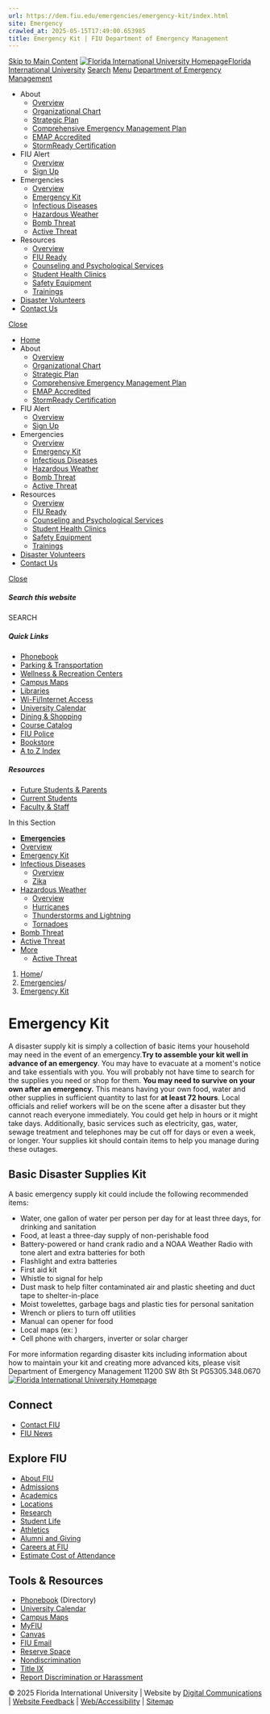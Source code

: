 ```yaml
---
url: https://dem.fiu.edu/emergencies/emergency-kit/index.html
site: Emergency
crawled_at: 2025-05-15T17:49:00.653985
title: Emergency Kit | FIU Department of Emergency Management
---
```


[Skip to Main Content](https://dem.fiu.edu/emergencies/emergency-kit/index.html#main-content)
[![Florida International University Homepage](https://digicdn.fiu.edu/core/_assets/images/logo-top.svg)Florida International University](https://www.fiu.edu/)
[Search](https://dem.fiu.edu/emergencies/emergency-kit/index.html)
[Menu](https://dem.fiu.edu/emergencies/emergency-kit/index.html)
[Department of Emergency Management](https://dem.fiu.edu/index.html)
  * About
    * [Overview](https://dem.fiu.edu/about/index.html)
    * [Organizational Chart](https://dem.fiu.edu/about/organizational-chart/index.html)
    * [Strategic Plan](https://dem.fiu.edu/about/strategic-plan/index.html)
    * [Comprehensive Emergency Management Plan](https://dem.fiu.edu/about/comprehensive-emergency-management-plan/index.html)
    * [EMAP Accredited ](https://dem.fiu.edu/about/emap-accredited/index.html)
    * [StormReady Certification](https://dem.fiu.edu/about/stormready-certification1/index.html)
  * FIU Alert
    * [Overview](https://dem.fiu.edu/fiu-alert/index.html)
    * [Sign Up](https://dem.fiu.edu/fiu-alert/sign-up/index.html)
  * Emergencies
    * [Overview](https://dem.fiu.edu/emergencies/index.html)
    * [Emergency Kit](https://dem.fiu.edu/emergencies/emergency-kit/index.html)
    * [Infectious Diseases](https://dem.fiu.edu/emergencies/pandemics/index.html)
    * [Hazardous Weather](https://dem.fiu.edu/emergencies/hazardous-weather/index.html)
    * [Bomb Threat](https://dem.fiu.edu/emergencies/bomb-threat/index.html)
    * [Active Threat](https://dem.fiu.edu/emergencies/active-threat/index.html)
  * Resources
    * [Overview](https://dem.fiu.edu/resources/index.html)
    * [FIU Ready](https://dem.fiu.edu/resources/fiu-ready/index.html)
    * [Counseling and Psychological Services](https://dem.fiu.edu/resources/counseling-and-psychological-services/index.html)
    * [Student Health Clinics](https://dem.fiu.edu/resources/student-health-services/index.html)
    * [Safety Equipment](https://dem.fiu.edu/resources/safety-equipment/index.html)
    * [Trainings](https://dem.fiu.edu/resources/training/index.html)
  * [Disaster Volunteers](https://dem.fiu.edu/disaster-volunteers/index.html)
  * [Contact Us](https://dem.fiu.edu/contact-us/index.html)


[Close](https://dem.fiu.edu/emergencies/emergency-kit/index.html)
  * [Home](https://dem.fiu.edu/index.html)
  * About
    * [Overview](https://dem.fiu.edu/about/index.html)
    * [Organizational Chart](https://dem.fiu.edu/about/organizational-chart/index.html)
    * [Strategic Plan](https://dem.fiu.edu/about/strategic-plan/index.html)
    * [Comprehensive Emergency Management Plan](https://dem.fiu.edu/about/comprehensive-emergency-management-plan/index.html)
    * [EMAP Accredited ](https://dem.fiu.edu/about/emap-accredited/index.html)
    * [StormReady Certification](https://dem.fiu.edu/about/stormready-certification1/index.html)
  * FIU Alert
    * [Overview](https://dem.fiu.edu/fiu-alert/index.html)
    * [Sign Up](https://dem.fiu.edu/fiu-alert/sign-up/index.html)
  * Emergencies
    * [Overview](https://dem.fiu.edu/emergencies/index.html)
    * [Emergency Kit](https://dem.fiu.edu/emergencies/emergency-kit/index.html)
    * [Infectious Diseases](https://dem.fiu.edu/emergencies/pandemics/index.html)
    * [Hazardous Weather](https://dem.fiu.edu/emergencies/hazardous-weather/index.html)
    * [Bomb Threat](https://dem.fiu.edu/emergencies/bomb-threat/index.html)
    * [Active Threat](https://dem.fiu.edu/emergencies/active-threat/index.html)
  * Resources
    * [Overview](https://dem.fiu.edu/resources/index.html)
    * [FIU Ready](https://dem.fiu.edu/resources/fiu-ready/index.html)
    * [Counseling and Psychological Services](https://dem.fiu.edu/resources/counseling-and-psychological-services/index.html)
    * [Student Health Clinics](https://dem.fiu.edu/resources/student-health-services/index.html)
    * [Safety Equipment](https://dem.fiu.edu/resources/safety-equipment/index.html)
    * [Trainings](https://dem.fiu.edu/resources/training/index.html)
  * [Disaster Volunteers](https://dem.fiu.edu/disaster-volunteers/index.html)
  * [Contact Us](https://dem.fiu.edu/contact-us/index.html)


[ Close ](https://dem.fiu.edu/emergencies/emergency-kit/index.html)
##### Search this website
SEARCH
##### Quick Links
  * [ Phonebook](https://phonebook.fiu.edu)
  * [ Parking & Transportation](https://parking.fiu.edu/)
  * [ Wellness & Recreation Centers](https://dasa.fiu.edu/all-departments/wellness-recreation-centers/)
  * [ Campus Maps](http://campusmaps.fiu.edu/)
  * [ Libraries](https://library.fiu.edu/)
  * [ Wi-Fi/Internet Access](https://network.fiu.edu/)
  * [ University Calendar](https://calendar.fiu.edu/)
  * [ Dining & Shopping](https://shop.fiu.edu/)
  * [ Course Catalog](https://catalog.fiu.edu/)
  * [ FIU Police](https://police.fiu.edu/)
  * [ Bookstore](https://shop.fiu.edu/retail/barnes-noble/course-materials/)
  * [ A to Z Index](https://www.fiu.edu/atoz/index.html)


##### Resources
  * [ Future Students & Parents](https://www.fiu.edu/information-for/future-students-parents.html)
  * [ Current Students](https://www.fiu.edu/information-for/current-students.html)
  * [ Faculty & Staff](https://www.fiu.edu/information-for/faculty-staff.html)


In this Section
  * **[Emergencies](https://dem.fiu.edu/emergencies/index.html)**
  * [ Overview](https://dem.fiu.edu/emergencies/index.html)
  * [Emergency Kit](https://dem.fiu.edu/emergencies/emergency-kit/index.html)
  * [Infectious Diseases](https://dem.fiu.edu/emergencies/pandemics/index.html)
    * [Overview](https://dem.fiu.edu/emergencies/pandemics/index.html)
    * [Zika](https://dem.fiu.edu/emergencies/pandemics/zika/index.html)
  * [Hazardous Weather](https://dem.fiu.edu/emergencies/hazardous-weather/index.html)
    * [Overview](https://dem.fiu.edu/emergencies/hazardous-weather/index.html)
    * [Hurricanes](https://dem.fiu.edu/emergencies/hazardous-weather/hurricanes/index.html)
    * [Thunderstorms and Lightning](https://dem.fiu.edu/emergencies/hazardous-weather/thunderstorms-and-lightning/index.html)
    * [Tornadoes](https://dem.fiu.edu/emergencies/hazardous-weather/tornadoes/index.html)
  * [Bomb Threat](https://dem.fiu.edu/emergencies/bomb-threat/index.html)
  * [Active Threat](https://dem.fiu.edu/emergencies/active-threat/index.html)
  * [More](https://dem.fiu.edu/emergencies/emergency-kit/index.html)
    * [Active Threat](https://dem.fiu.edu/emergencies/active-threat/index.html)


  1. [Home](https://dem.fiu.edu/index.html)/
  2. [Emergencies](https://dem.fiu.edu/emergencies/index.html)/
  3. [Emergency Kit](https://dem.fiu.edu/emergencies/emergency-kit/index.html)


# Emergency Kit
A disaster supply kit is simply a collection of basic items your household may need in the event of an emergency.**Try to assemble your kit well in advance of an emergency**. You may have to evacuate at a moment's notice and take essentials with you. You will probably not have time to search for the supplies you need or shop for them.
**You may need to survive on your own after an emergency.** This means having your own food, water and other supplies in sufficient quantity to last for **at least 72 hours**. Local officials and relief workers will be on the scene after a disaster but they cannot reach everyone immediately. You could get help in hours or it might take days. Additionally, basic services such as electricity, gas, water, sewage treatment and telephones may be cut off for days or even a week, or longer. Your supplies kit should contain items to help you manage during these outages.
## Basic Disaster Supplies Kit
A basic emergency supply kit could include the following recommended items:
  * Water, one gallon of water per person per day for at least three days, for drinking and sanitation
  * Food, at least a three-day supply of non-perishable food
  * Battery-powered or hand crank radio and a NOAA Weather Radio with tone alert and extra batteries for both
  * Flashlight and extra batteries
  * First aid kit
  * Whistle to signal for help
  * Dust mask to help filter contaminated air and plastic sheeting and duct tape to shelter-in-place
  * Moist towelettes, garbage bags and plastic ties for personal sanitation
  * Wrench or pliers to turn off utilities
  * Manual can opener for food
  * Local maps (ex: )
  * Cell phone with chargers, inverter or solar charger


For more information regarding disaster kits including information about how to maintain your kit and creating more advanced kits, please visit 
Department of Emergency Management
11200 SW 8th St PG5305.348.0670
[ ![Florida International University Homepage](https://digicdn.fiu.edu/core/_assets/images/footer-logo.svg) ](https://www.fiu.edu/)
## Connect
  * [Contact FIU](https://www.fiu.edu/about/contact-us/index.html)
  * [FIU News](https://news.fiu.edu/)


## Explore FIU
  * [About FIU](https://www.fiu.edu/about/index.html)
  * [Admissions](https://www.fiu.edu/admissions/index.html)
  * [Academics](https://www.fiu.edu/academics/index.html)
  * [Locations](https://www.fiu.edu/locations/index.html)
  * [Research](https://www.fiu.edu/research/index.html)
  * [Student Life](https://www.fiu.edu/student-life/index.html)
  * [Athletics](https://www.fiu.edu/athletics/index.html)
  * [Alumni and Giving](https://www.fiu.edu/alumni-and-giving/index.html)
  * [Careers at FIU](https://hr.fiu.edu/careers/)
  * [Estimate Cost of Attendance](https://onestop.fiu.edu/finances/estimate-your-costs/)


## Tools & Resources
  * [Phonebook](https://phonebook.fiu.edu) (Directory)
  * [University Calendar](https://calendar.fiu.edu/)
  * [Campus Maps](https://campusmaps.fiu.edu/)
  * [MyFIU](https://my.fiu.edu/)
  * [Canvas](https://canvas.fiu.edu)
  * [FIU Email](http://mail.fiu.edu/)
  * [Reserve Space](https://centralreservations.fiu.edu/)
  * [Nondiscrimination](https://ace.fiu.edu/civil-rights/harassment-and-discrimination/)
  * [Title IX](https://ace.fiu.edu/title-ix/)
  * [Report Discrimination or Harassment](https://report.fiu.edu/)


© 2025 Florida International University  | Website by [Digital Communications](https://stratcomm.fiu.edu/digital-print/websites/) | [Website Feedback](https://webforms.fiu.edu/view.php?id=370774&element_5=https://dem.fiu.edu/emergencies/emergency-kit/index.html) | [Web/Accessibility](https://accessibility.fiu.edu/) | [Sitemap](https://dem.fiu.edu/sitemap.html)
